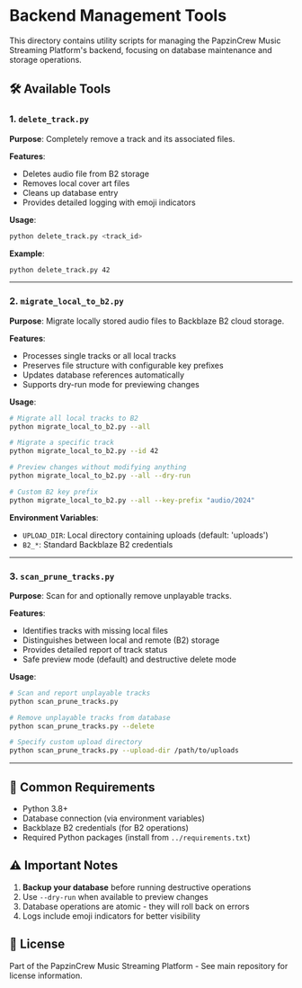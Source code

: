 # Backend Management Tools

This directory contains utility scripts for managing the PapzinCrew Music Streaming Platform's backend, focusing on database maintenance and storage operations.

## 🛠️ Available Tools

### 1. `delete_track.py`
**Purpose**: Completely remove a track and its associated files.

**Features**:
- Deletes audio file from B2 storage
- Removes local cover art files
- Cleans up database entry
- Provides detailed logging with emoji indicators

**Usage**:
```bash
python delete_track.py <track_id>
```

**Example**:
```bash
python delete_track.py 42
```

---

### 2. `migrate_local_to_b2.py`
**Purpose**: Migrate locally stored audio files to Backblaze B2 cloud storage.

**Features**:
- Processes single tracks or all local tracks
- Preserves file structure with configurable key prefixes
- Updates database references automatically
- Supports dry-run mode for previewing changes

**Usage**:
```bash
# Migrate all local tracks to B2
python migrate_local_to_b2.py --all

# Migrate a specific track
python migrate_local_to_b2.py --id 42

# Preview changes without modifying anything
python migrate_local_to_b2.py --all --dry-run

# Custom B2 key prefix
python migrate_local_to_b2.py --all --key-prefix "audio/2024"
```

**Environment Variables**:
- `UPLOAD_DIR`: Local directory containing uploads (default: 'uploads')
- `B2_*`: Standard Backblaze B2 credentials

---

### 3. `scan_prune_tracks.py`
**Purpose**: Scan for and optionally remove unplayable tracks.

**Features**:
- Identifies tracks with missing local files
- Distinguishes between local and remote (B2) storage
- Provides detailed report of track status
- Safe preview mode (default) and destructive delete mode

**Usage**:
```bash
# Scan and report unplayable tracks
python scan_prune_tracks.py

# Remove unplayable tracks from database
python scan_prune_tracks.py --delete

# Specify custom upload directory
python scan_prune_tracks.py --upload-dir /path/to/uploads
```

---

## 🔧 Common Requirements

- Python 3.8+
- Database connection (via environment variables)
- Backblaze B2 credentials (for B2 operations)
- Required Python packages (install from `../requirements.txt`)

## ⚠️ Important Notes

1. **Backup your database** before running destructive operations
2. Use `--dry-run` when available to preview changes
3. Database operations are atomic - they will roll back on errors
4. Logs include emoji indicators for better visibility

## 📝 License

Part of the PapzinCrew Music Streaming Platform - See main repository for license information.
